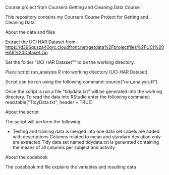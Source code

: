 Course project from Coursera Getting and Cleaning Data Course

This repository contains my Coursera Course Project for Getting and Cleaning Data.

About the data and files

Extract the UCI HAR Dataset from https://d396qusza40orc.cloudfront.net/getdata%2Fprojectfiles%2FUCI%20HAR%20Dataset.zip

Set the folder "UCI HAR Dataset"" to be the working directory.

Place script run_analysis.R into working directory (UCI HAR Dataset).

Script can be run using the following command:
    source("run_analysis.R")

Once the script is run a file "tidydata.txt" will be generated into the working directory. To read the data into RStudio enter the following command:
    read.table("TidyData.txt", header = TRUE)

About the script

The script will perform the following:
- Testing and training data is merged into one data set
Labels are added with descriptions
Columns related to mean and standard deviation only are extracted
Tidy data set named tidydata.txt is generated containing the means of all columns per subject and activity


About the codebook

The codebook.md file explains the variables and resulting data